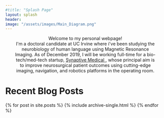 ```yaml
---
#title: "Splash Page"
layout: splash
header:
image: "/assets/images/Main_Diagram.png"
---
```

<style> .indented { padding-left: 20pt; padding-right: 20pt; } </style>
<div style="text-align:center">
<div class="indented">
<p>
Welcome to my personal webpage! <br> I'm a doctoral candidate at UC Irvine where i've been studying the neurobiology of human language using Magnetic Resonance Imaging. As of December 2019, I will be working full-time for a bio-tech/med-tech startup, <a href="https://www.synaptivemedical.com/" target="_blank"> Synaptive Medical </a>, whose principal aim is to improve neurosurgical patient outcomes using cutting-edge imaging, navigation, and robotics platforms in the operating room.
</p>
</div>

<div style="text-align:left">
<H1> Recent Blog Posts </H1>

<!-- {% include feature_row id="Blog_intro" type="center" %} -->

{% for post in site.posts %}
    {% include archive-single.html %}
{% endfor %}

</div>
